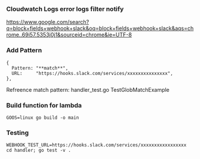 ### Cloudwatch Logs error logs filter notify

<https://www.google.com/search?q=block+fields+webhook+slack&oq=block+fields+webhook+slack&aqs=chrome..69i57.5353j0j1&sourceid=chrome&ie=UTF-8>

### Add Pattern

```
{
  Pattern: "**match**",
  URL:     "https://hooks.slack.com/services/xxxxxxxxxxxxxxx",
},
```

Refreence match pattern: handler_test.go TestGlobMatchExample

### Build function for lambda

```
GOOS=linux go build -o main
```

### Testing

```
WEBHOOK_TEST_URL=https://hooks.slack.com/services/xxxxxxxxxxxxxxxxx
cd handler; go test -v .
```
